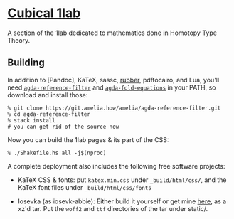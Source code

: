 # [Cubical 1lab](https://cubical.1lab.dev)

A section of the 1lab dedicated to mathematics done in Homotopy Type
Theory.

## Building

In addition to [Pandoc], KaTeX, sassc, [rubber], pdftocairo, and Lua,
you'll need [`agda-reference-filter`] and [`agda-fold-equations`] in
your PATH, so download and install those:

[rubber]: https://github.com/petrhosek/rubber

[`agda-reference-filter`]: https://git.amelia.how/amelia/agda-reference-filter

[`agda-fold-equations`]: https://git.amelia.how/amelia/agda-fold-equations

```
% git clone https://git.amelia.how/amelia/agda-reference-filter.git
% cd agda-reference-filter
% stack install
# you can get rid of the source now
```

Now you can build the 1lab pages & its part of the CSS:

```
% ./Shakefile.hs all -j$(nproc)
```

A complete deployment also includes the following free software projects:

* KaTeX CSS & fonts: put `katex.min.css` under `_build/html/css/`, and
the KaTeX font files under `_build/html/css/fonts`

* Iosevka (as iosevk-abbie): Either build it yourself or get mine
[here](https://files.amelia.how/3OYp.xz), as a xz'd tar. Put the `woff2`
and `ttf` directories of the tar under static/.